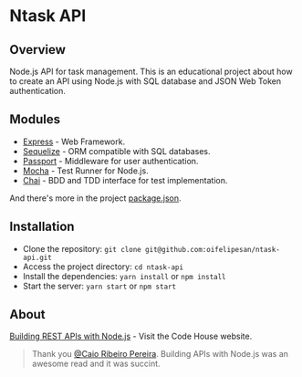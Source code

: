 # Ntask API

## Overview

Node.js API for task management.
This is an educational project about how to create an API using Node.js with SQL database and JSON Web Token authentication.

## Modules

- [Express](http://expressjs.com/) - Web Framework.
- [Sequelize](http://docs.sequelizejs.com/en/latest/) - ORM compatible with SQL databases.
- [Passport](http://passportjs.org/) - Middleware for user authentication.
- [Mocha](https://mochajs.org/) - Test Runner for Node.js.
- [Chai](https://www.chaijs.com/) - BDD and TDD interface for test implementation.

And there's more in the project [package.json](https://github.com/oifelipesan/ntask-api/blob/master/package.json).

## Installation

- Clone the repository: `git clone git@github.com:oifelipesan/ntask-api.git`
- Access the project directory: `cd ntask-api`
- Install the dependencies: `yarn install` or `npm install`
- Start the server: `yarn start` or `npm start`

## About

[Building REST APIs with Node.js](https://www.casadocodigo.com.br/products/livro-apis-nodejs) - Visit the Code House website.

> Thank you [@Caio Ribeiro Pereira](https://twitter.com/crp_underground?lang=en). Building APIs with Node.js was an awesome read and it was succint.
